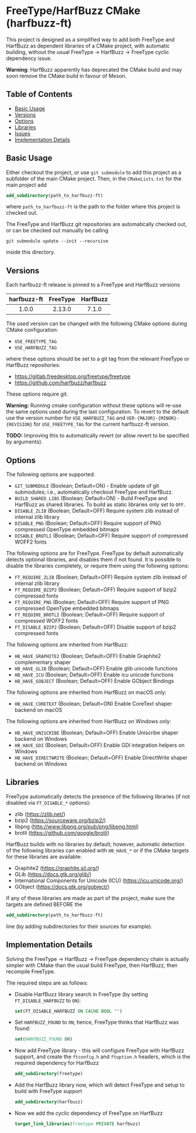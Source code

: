 # FreeType/HarfBuzz CMake (harfbuzz-ft)

This project is designed as a simplified way to add both FreeType and HarfBuzz
as dependent libraries of a CMake project, with automatic building, without the
usual FreeType $\rightarrow$ HarfBuzz $\rightarrow$ FreeType cyclic dependency issue.

**Warning**: HarfBuzz apparently has deprecated the CMake build and may soon remove the CMake
build in favour of Meson.

## Table of Contents

 * [Basic Usage](#basic-usage)
 * [Versions](#versions)
 * [Options](#options)
 * [Libraries](#libraries)
 * [Issues](#issues)
 * [Implementation Details](#implementation-details)

## Basic Usage

Either checkout the project, or use `git submodule` to add this project as
a subfolder of the main CMake project. Then, in the `CMakeLists.txt` for the
main project add
```cmake
add_subdirectory(path_to_harfbuzz-ft)
```
where `path_to_harfbuzz-ft` is the path to the folder where this project is
checked out.

The FreeType and HarfBuzz git repositories are automatically checked out, or
can be checked out manually be calling
```
git submodule update --init --recursive
```
inside this directory.

## Versions

Each harfbuzz-ft release is pinned to a FreeType and HarfBuzz versions

| harfbuzz-ft | FreeType | HarfBuzz |
|:-----------:|:--------:|:--------:|
| 1.0.0       | 2.13.0   | 7.1.0    |

The used version can be changed with the following CMake options during CMake
configuration:

  * `USE_FREETYPE_TAG`
  * `USE_HARFBUZZ_TAG`

where these options should be set to a git tag from the relevant FreeType
or HarfBuzz repositories:

  * <https://gitlab.freedesktop.org/freetype/freetype>
  * <https://github.com/harfbuzz/harfbuzz>

These options require git.

**Warning:** Running cmake configuration without these options will re-use the
same options used during the last configuration. To revert to the default use
the version number for `USE_HARFBUZZ_TAG` and `VER-{MAJOR}-{MINOR}-{REVISION}`
for `USE_FREETYPE_TAG` for the current harfbuzz-ft version.

**TODO:** Improving this to automatically revert (or allow revert to be
specified by arguments).

## Options

The following options are supported:

  * `GIT_SUBMODULE` (Boolean; Default=ON) - Enable update of git submodules;
    i.e., automatically checkout FreeType and HarfBuzz.
  * `BUILD_SHARED_LIBS` (Boolean; Default=ON) - Build FreeType and HarfBuzz
    as shared libraries. To build as static libraries only set to `OFF`.
  * `DISABLE_ZLIB` (Boolean; Default=OFF) Require system zlib instead of internal zlib library
  * `DISABLE_PNG` (Boolean; Default=OFF) Require support of PNG compressed OpenType embedded bitmaps
  * `DISABLE_BROTLI` (Boolean; Default=OFF) Require support of compressed WOFF2 fonts

The following options are for FreeType. FreeType by default
automatically detects optional libraries, and disables them if not found. It
is possible to disable the libraries completely, or require them using the
following options:

  * `FT_REQUIRE_ZLIB` (Boolean; Default=OFF) Require system zlib instead of internal zlib library
  * `FT_REQUIRE_BZIP2` (Boolean; Default=OFF) Require support of bzip2 compressed fonts
  * `FT_REQUIRE_PNG` (Boolean; Default=OFF) Require support of PNG compressed OpenType embedded bitmaps
  * `FT_REQUIRE_BROTLI` (Boolean; Default=OFF) Require support of compressed WOFF2 fonts
  * `FT_DISABLE_BZIP2` (Boolean; Default=OFF) Disable support of bzip2 compressed fonts

The following options are inherited from HarfBuzz:

  * `HB_HAVE_GRAPHITE2` (Boolean; Default=OFF) Enable Graphite2 complementary shaper
  * `HB_HAVE_GLIB` (Boolean; Default=OFF) Enable glib unicode functions
  * `HB_HAVE_ICU` (Boolean; Default=OFF) Enable icu unicode functions
  * `HB_HAVE_GOBJECT` (Boolean; Default=OFF) Enable GObject Bindings

The following options are inherited from HarfBuzz on macOS only:

  * `HB_HAVE_CORETEXT` (Boolean; Default=ON) Enable CoreText shaper backend on macOS

The following options are inherited from HarfBuzz on Windows only:

  * `HB_HAVE_UNISCRIBE` (Boolean; Default=OFF) Enable Uniscribe shaper backend on Windows
  * `HB_HAVE_GDI` (Boolean; Default=OFF) Enable GDI integration helpers on Windows
  * `HB_HAVE_DIRECTWRITE` (Boolean; Default=OFF) Enable DirectWrite shaper backend on Windows

## Libraries

FreeType automatically detects the presence of the following libraries (if not
disabled via `FT_DISABLE_*` options):

  * zlib (<https://zlib.net/>)
  * bzip2 (<https://sourceware.org/bzip2/>)
  * libpng (<http://www.libpng.org/pub/png/libpng.html>)
  * brotli (<https://github.com/google/brotli>)

HarfBuzz builds with no libraries by default; however, automatic detection of
the following libraries can enabled with `HB_HAVE_*` or if the CMake targets
for these libraries are available:

  * Graphite2 (<https://graphite.sil.org/>)
  * GLib (<https://docs.gtk.org/glib/>)
  * International Components for Unicode (ICU) (<https://icu.unicode.org/>)
  * GObject (<https://docs.gtk.org/gobject/>)

If any of these libraries are made as part of the project, make sure the
targets are defined BEFORE the
```cmake
add_subdirectory(path_to_harfbuzz-ft)
```
line (by adding subdirectories for their sources for example).

## Implementation Details

Solving the FreeType $\rightarrow$ HarfBuzz $\rightarrow$ FreeType dependency
chain is actually simpler with CMake than the usual build FreeType, then
HarfBuzz, then recompile FreeType.

The required steps are as follows:

  * Disable HarfBuzz library search in FreeType (by setting
    `FT_DISABLE_HARFBUZZ` to `ON`):
    ```cmake
    set(FT_DISABLE_HARFBUZZ ON CACHE BOOL "")
    ```
  * Set `HARFBUZZ_FOUND` to `ON`; hence, FreeType thinks that HarfBuzz was
    found:
    ```cmake
    set(HARFBUZZ_FOUND ON)
    ```
  * Now add FreeType library - this will configure FreeType with HarfBuzz
    support, and create the `ftconfig.h` and `ftoption.h` headers, which is the
    required dependency for HarfBuzz
    ```cmake
    add_subdirectory(freetype)
    ```
  * Add the HarfBuzz library now, which will detect FreeType and setup to build
    with FreeType support
    ```cmake
    add_subdirectory(harfbuzz)
    ```
  * Now we add the cyclic dependency of FreeType on HarfBuzz
    ```cmake
    target_link_libraries(freetype PRIVATE harfbuzz)
    ```
